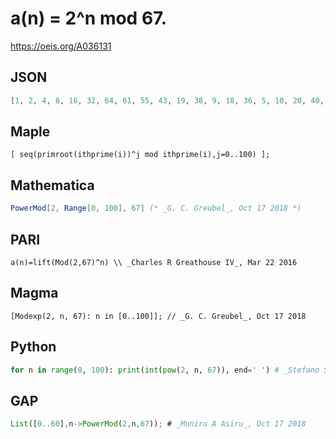 # a\(n\) \= 2^n mod 67\.
https://oeis.org/A036131
## JSON
```JSON
[1, 2, 4, 8, 16, 32, 64, 61, 55, 43, 19, 38, 9, 18, 36, 5, 10, 20, 40, 13, 26, 52, 37, 7, 14, 28, 56, 45, 23, 46, 25, 50, 33, 66, 65, 63, 59, 51, 35, 3, 6, 12, 24, 48, 29, 58, 49, 31, 62, 57, 47, 27, 54, 41, 15, 30, 60, 53]
```
## Maple
```Maple
[ seq(primroot(ithprime(i))^j mod ithprime(i),j=0..100) ];
```
## Mathematica
```Mathematica
PowerMod[2, Range[0, 100], 67] (* _G. C. Greubel_, Oct 17 2018 *)
```
## PARI
```PARI
a(n)=lift(Mod(2,67)^n) \\ _Charles R Greathouse IV_, Mar 22 2016
```
## Magma
```Magma
[Modexp(2, n, 67): n in [0..100]]; // _G. C. Greubel_, Oct 17 2018
```
## Python
```Python
for n in range(0, 100): print(int(pow(2, n, 67)), end=' ') # _Stefano Spezia_, Oct 17 2018
```
## GAP
```GAP
List([0..60],n->PowerMod(2,n,67)); # _Muniru A Asiru_, Oct 17 2018
```
